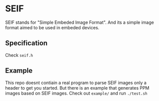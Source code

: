 # SEIF
SEIF stands for "Simple Embeded Image Format". And its a simple image format aimed to be used in embeded devices. 

## Specification
Check `seif.h`

## Example
This repo doesnt contiain a real program to parse SEIF images only a header to get you started. But there is an example that generates PPM images based on SEIF images. Check out `example/` and run `./test.sh`